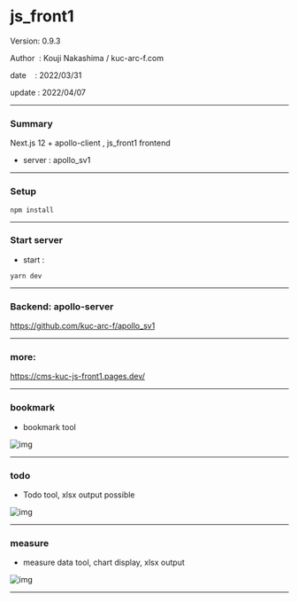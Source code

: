 ﻿# js_front1

 Version: 0.9.3

 Author  : Kouji Nakashima / kuc-arc-f.com

 date    : 2022/03/31

 update  : 2022/04/07

***
### Summary

Next.js 12 + apollo-client , js_front1 frontend

* server : apollo_sv1

***
### Setup

```
npm install
```

***
### Start server
* start :

```
yarn dev
```
***
### Backend: apollo-server

https://github.com/kuc-arc-f/apollo_sv1

***
### more:

https://cms-kuc-js-front1.pages.dev/

***
### bookmark

* bookmark tool

![img](https://img-static-kuc.netlify.app/img/js-front1/ss-bm-0402a2.png)

***
### todo

* Todo tool, xlsx output possible

![img](https://img-static-kuc.netlify.app/img/js-front1/todo/ss-todo-2list.png)

***
### measure

* measure data tool, chart display, xlsx output 

![img](https://img-static-kuc.netlify.app/img/js-front1/measure/ss-mdat-0407b-chart.png)

***


